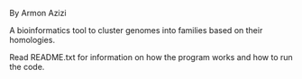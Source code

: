 By Armon Azizi

A bioinformatics tool to cluster genomes into families based on their homologies.

Read README.txt for information on how the program works and how to run the code.
